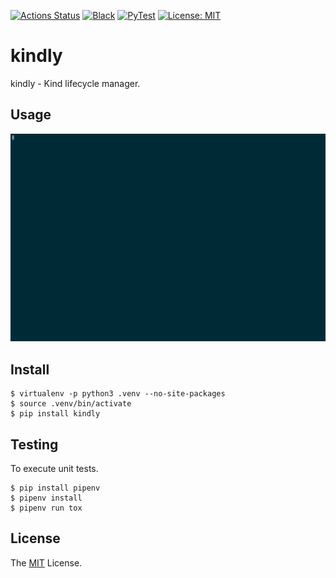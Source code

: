 [![Actions Status](https://github.com/retr0h/kindly/workflows/Tests/badge.svg)](https://github.com/retr0h/kindly/actions)
[![Black](https://img.shields.io/badge/code%20style-black-000000.svg?style=flat)](https://github.com/psf/black)
[![PyTest](https://img.shields.io/badge/test%20suite-pytest-009bdb.svg?style=flat)](https://docs.pytest.org/)
[![License: MIT](https://img.shields.io/badge/License-MIT-yellow.svg?style=flat)](https://opensource.org/licenses/MIT)

# kindly

kindly - Kind lifecycle manager.

## Usage

![WIP Usage](img/309795.gif?raw=true "WIP Usage")

## Install

    $ virtualenv -p python3 .venv --no-site-packages
    $ source .venv/bin/activate
    $ pip install kindly

## Testing

To execute unit tests.

    $ pip install pipenv
    $ pipenv install
    $ pipenv run tox

## License

The [MIT] License.

[MIT]: https://github.com/retr0h/kindly/blob/master/LICENSE

